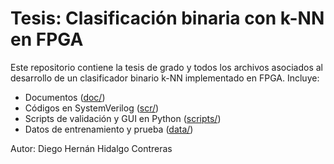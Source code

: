 # Tesis: Clasificación binaria con k-NN en FPGA

Este repositorio contiene la tesis de grado y todos los archivos asociados al desarrollo de un clasificador binario k-NN implementado en FPGA. Incluye:

- Documentos ([doc/](doc/))
- Códigos en SystemVerilog ([scr/](src/))
- Scripts de validación y GUI en Python ([scripts/](scripts/))
- Datos de entrenamiento y prueba ([data/](data/))

Autor: Diego Hernán Hidalgo Contreras
